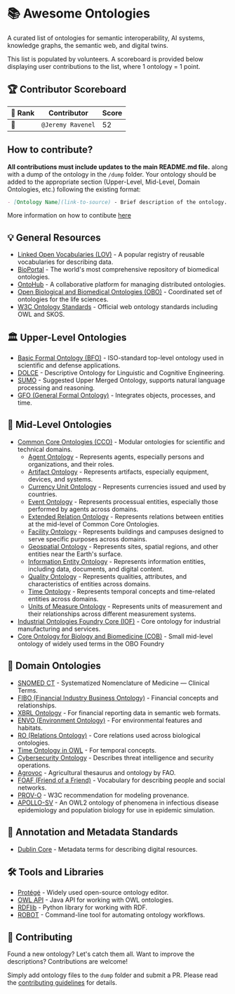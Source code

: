 # 📚 Awesome Ontologies
A curated list of ontologies for semantic interoperability, AI systems, knowledge graphs, the semantic web, and digital twins.

This list is populated by volunteers. A scoreboard is provided below displaying user contributions to the list, where 1 ontology = 1 point. 

## 🏆 Contributor Scoreboard

<!-- START_SCOREBOARD -->


| 🏅 Rank | Contributor | Score |
|--------|-------------|------------------|
| 🥇 | `@Jeremy Ravenel` | 52 |

<!-- END_SCOREBOARD -->

## How to contribute?   
**All contributions must include updates to the main README.md file.** along with a dump of the ontology in the `/dump` folder. Your ontology should be added to the appropriate section (Upper-Level, Mid-Level, Domain Ontologies, etc.) following the existing format:

```markdown
- [Ontology Name](link-to-source) - Brief description of the ontology.
```

More information on how to contibute [here](/CONTRIBUTING.md)

## 💡 General Resources

- [Linked Open Vocabularies (LOV)](https://lov.linkeddata.es/) - A popular registry of reusable vocabularies for describing data.
- [BioPortal](https://bioportal.bioontology.org/) - The world's most comprehensive repository of biomedical ontologies.
- [OntoHub](https://ontohub.org/) - A collaborative platform for managing distributed ontologies.
- [Open Biological and Biomedical Ontologies (OBO)](https://obofoundry.org/) - Coordinated set of ontologies for the life sciences.
- [W3C Ontology Standards](https://www.w3.org/standards/semanticweb/ontology) - Official web ontology standards including OWL and SKOS.


## 🏛️ Upper-Level Ontologies

- [Basic Formal Ontology (BFO)](https://basic-formal-ontology.org/) - ISO-standard top-level ontology used in scientific and defense applications.
- [DOLCE](https://www.loa.istc.cnr.it/dolce/) - Descriptive Ontology for Linguistic and Cognitive Engineering.
- [SUMO](https://www.adampease.org/OP/) - Suggested Upper Merged Ontology, supports natural language processing and reasoning.
- [GFO (General Formal Ontology)](https://www.onto-med.de/en/theory/gfo/) - Integrates objects, processes, and time.


## 🧠 Mid-Level Ontologies

- [Common Core Ontologies (CCO)](https://www.ccoweb.org/) - Modular ontologies for scientific and technical domains.
  - [Agent Ontology](https://github.com/CommonCoreOntology/CommonCoreOntologies/blob/master/src/cco-modules/AgentOntology.ttl) - Represents agents, especially persons and organizations, and their roles.
  - [Artifact Ontology](https://github.com/CommonCoreOntology/CommonCoreOntologies/blob/master/src/cco-modules/ArtifactOntology.ttl) - Represents artifacts, especially equipment, devices, and systems.
  - [Currency Unit Ontology](https://github.com/CommonCoreOntology/CommonCoreOntologies/blob/master/src/cco-modules/CurrencyUnitOntology.ttl) - Represents currencies issued and used by countries.
  - [Event Ontology](https://github.com/CommonCoreOntology/CommonCoreOntologies/blob/master/src/cco-modules/EventOntology.ttl) - Represents processual entities, especially those performed by agents across domains.
  - [Extended Relation Ontology](https://github.com/CommonCoreOntology/CommonCoreOntologies/blob/master/src/cco-modules/ExtendedRelationOntology.ttl) - Represents relations between entities at the mid-level of Common Core Ontologies.
  - [Facility Ontology](https://github.com/CommonCoreOntology/CommonCoreOntologies/blob/master/src/cco-modules/FacilityOntology.ttl) - Represents buildings and campuses designed to serve specific purposes across domains.
  - [Geospatial Ontology](https://github.com/CommonCoreOntology/CommonCoreOntologies/blob/master/src/cco-modules/GeospatialOntology.ttl) - Represents sites, spatial regions, and other entities near the Earth's surface.
  - [Information Entity Ontology](https://github.com/CommonCoreOntology/CommonCoreOntologies/blob/master/src/cco-modules/InformationEntityOntology.ttl) - Represents information entities, including data, documents, and digital content.
  - [Quality Ontology](https://github.com/CommonCoreOntology/CommonCoreOntologies/blob/master/src/cco-modules/QualityOntology.ttl) - Represents qualities, attributes, and characteristics of entities across domains.
  - [Time Ontology](https://github.com/CommonCoreOntology/CommonCoreOntologies/blob/master/src/cco-modules/TimeOntology.ttl) - Represents temporal concepts and time-related entities across domains.
  - [Units of Measure Ontology](https://github.com/CommonCoreOntology/CommonCoreOntologies/blob/master/src/cco-modules/UnitsOfMeasureOntology.ttl) - Represents units of measurement and their relationships across different measurement systems.
- [Industrial Ontologies Foundry Core (IOF)](https://github.com/iofoundry/Core) - Core ontology for industrial manufacturing and services.
- [Core Ontology for Biology and Biomedicine (COB)](https://github.com/OBOFoundry/COB/) - Small mid-level ontology of widely used terms in the OBO Foundry

## 🏥 Domain Ontologies

- [SNOMED CT](https://www.snomed.org/) - Systematized Nomenclature of Medicine — Clinical Terms.
- [FIBO (Financial Industry Business Ontology)](https://spec.edmcouncil.org/fibo/) - Financial concepts and relationships.
- [XBRL Ontology](https://specifications.xbrl.org/work-product-index-ontology.html) - For financial reporting data in semantic web formats.
- [ENVO (Environment Ontology)](https://www.ebi.ac.uk/ols/ontologies/envo) - For environmental features and habitats.
- [RO (Relations Ontology)](http://obofoundry.org/ontology/ro.html) - Core relations used across biological ontologies.
- [Time Ontology in OWL](https://www.w3.org/TR/owl-time/) - For temporal concepts.
- [Cybersecurity Ontology](https://www.osti.gov/servlets/purl/1432219) - Describes threat intelligence and security operations.
- [Agrovoc](http://aims.fao.org/standards/agrovoc) - Agricultural thesaurus and ontology by FAO.
- [FOAF (Friend of a Friend)](http://xmlns.com/foaf/spec/) - Vocabulary for describing people and social networks.
- [PROV-O](https://www.w3.org/TR/prov-o/) - W3C recommendation for modeling provenance.
- [APOLLO-SV](https://obofoundry.org/ontology/apollo_sv.html) - An OWL2 ontology of phenomena in infectious disease epidemiology and population biology for use in epidemic simulation.

## 🔬 Annotation and Metadata Standards
- [Dublin Core](https://www.dublincore.org/) - Metadata terms for describing digital resources.

## 🛠️ Tools and Libraries

- [Protégé](https://protege.stanford.edu/) - Widely used open-source ontology editor.
- [OWL API](https://owlcs.github.io/owlapi/) - Java API for working with OWL ontologies.
- [RDFlib](https://github.com/RDFLib/rdflib) - Python library for working with RDF.
- [ROBOT](http://robot.obolibrary.org/) - Command-line tool for automating ontology workflows.

## 🤝 Contributing

Found a new ontology? Let's catch them all. Want to improve the descriptions? Contributions are welcome! 

Simply add ontology files to the `dump` folder and submit a PR. Please read the [contributing guidelines](CONTRIBUTING.md) for details.
